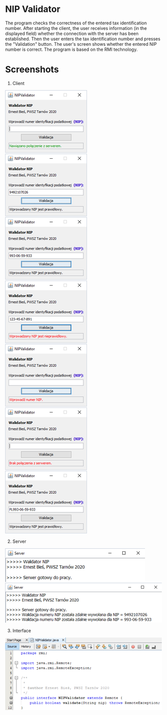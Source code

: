 # NIP Validator

The program checks the correctness of the entered tax identification number. After starting the client, the user receives information (in the displayed field) whether the connection with the server has been established. Then the user enters the tax identification number and presses the "Validation" button. The user's screen shows whether the entered NIP number is correct. The program is based on the RMI technology.

# Screenshots

1. Client

![Screenshot](./screenshots/klient_dzialanie.png)
![Screenshot](./screenshots/klient_dzialanie_2.png)
![Screenshot](./screenshots/klient_dzialanie_3.png)
![Screenshot](./screenshots/klient_dzialanie_4.png)
![Screenshot](./screenshots/klient_dzialanie_5.png)
![Screenshot](./screenshots/klient_dzialanie_6.png)
![Screenshot](./screenshots/klient_dzialanie_7.png)

2. Server

![Screenshot](./screenshots/serwer_dzialanie.png)
![Screenshot](./screenshots/serwer_dzialanie_2.png)

3. Interface

![Screenshot](./screenshots/interfejs.png)
